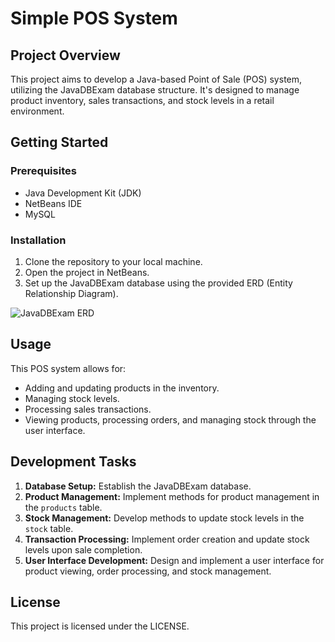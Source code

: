 # Simple POS System

## Project Overview

This project aims to develop a Java-based Point of Sale (POS) system, utilizing the JavaDBExam database structure. It's designed to manage product inventory, sales transactions, and stock levels in a retail environment.

## Getting Started

### Prerequisites

- Java Development Kit (JDK)
- NetBeans IDE
- MySQL

### Installation

1. Clone the repository to your local machine.
2. Open the project in NetBeans.
3. Set up the JavaDBExam database using the provided ERD (Entity Relationship Diagram).

![JavaDBExam ERD](https://danlabrador.notion.site/image/https%3A%2F%2Fprod-files-secure.s3.us-west-2.amazonaws.com%2F7e34410a-8d32-4234-89e2-09fd39557494%2F93092ff9-3a6f-4cf1-bdff-d03b01f950dd%2FUntitled.png?table=block&id=a8a5e1c6-1bed-4142-a44b-301f5981cae6&spaceId=7e34410a-8d32-4234-89e2-09fd39557494&width=670&userId=&cache=v2)

## Usage

This POS system allows for:

- Adding and updating products in the inventory.
- Managing stock levels.
- Processing sales transactions.
- Viewing products, processing orders, and managing stock through the user interface.

## Development Tasks

1. **Database Setup:** Establish the JavaDBExam database.
2. **Product Management:** Implement methods for product management in the `products` table.
3. **Stock Management:** Develop methods to update stock levels in the `stock` table.
4. **Transaction Processing:** Implement order creation and update stock levels upon sale completion.
5. **User Interface Development:** Design and implement a user interface for product viewing, order processing, and stock management.

## License

This project is licensed under the LICENSE.
